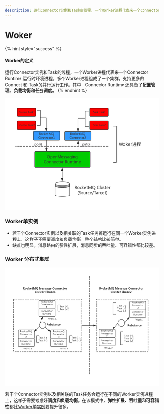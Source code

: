 ```yaml
---
description: 运行Connector实例和Task的线程，一个Worker进程代表来一个Connector Runtime 运行时环境进程
---
```


# Woker

{% hint style="success" %}
#### **Worker的定义**

运行Connector实例和Task的线程，一个Worker进程代表来一个Connector Runtime 运行时环境进程，多个Worker进程组成了一个集群，支持更多的Connect 和 Task的并行运行工作。其中，Connector Runtime 还具备了**配置管理、负载均衡和任务调度。**
{% endhint %}

![Worker &#x8FDB;&#x7A0B;&#x6A21;&#x578B;](../.gitbook/assets/c2.png)

### Worker单实例

* 若干个Connector实例以及相关联的Task任务都运行在同一个Worker实例进程上，这样子不需要调度和负载均衡，整个结构比较简单。
* 缺点也明显，消息路由的弹性扩展，消息同步的吞吐量、可容错性都比较差。

### Worker 分布式集群

![Worker &#x5206;&#x5E03;&#x5F0F;&#x96C6;&#x7FA4;&#x6A21;&#x578B;](../.gitbook/assets/c5.png)

若干个Connector实例以及相关联的Task任务会运行在不同的Worker实例进程上，这样子需要考虑好**调度和负载均衡**。在该模式中，**弹性扩展、吞吐量和可容错性**都比[Worker单实例](woker-shi-li-mo-xing.md#worker-dan-shi-li)要提升很多。


